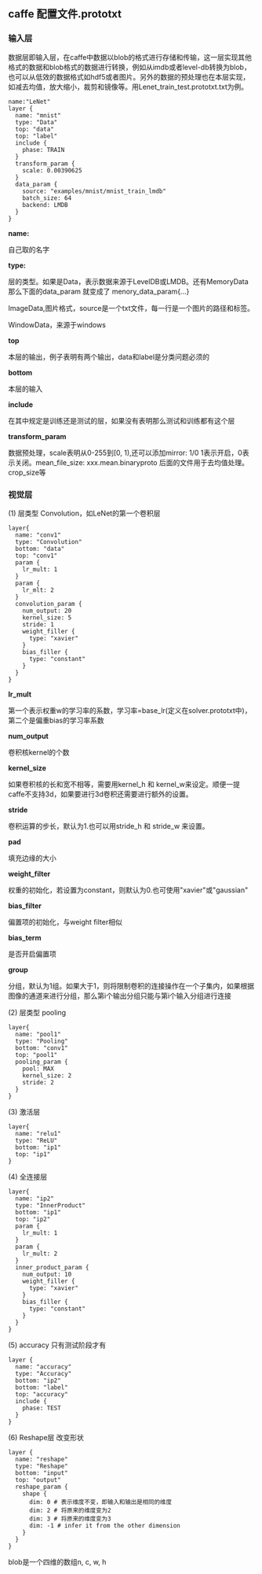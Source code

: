 ## caffe 配置文件.prototxt

### 输入层
数据层即输入层，在caffe中数据以blob的格式进行存储和传输，这一层实现其他格式的数据和blob格式的数据进行转换，例如从imdb或者level-db转换为blob，也可以从低效的数据格式如hdf5或者图片。另外的数据的预处理也在本层实现，如减去均值，放大缩小，裁剪和镜像等。用Lenet_train_test.prototxt.txt为例。
```.prototxt
name:"LeNet"
layer {
  name: "mnist"
  type: "Data"
  top: "data"
  top: "label"
  include {
    phase: TRAIN
  }
  transform_param {
    scale: 0.00390625
  }
  data_param {
    source: "examples/mnist/mnist_train_lmdb"
    batch_size: 64
    backend: LMDB 
  }
}
```

**name:**

自己取的名字

**type:** 

层的类型。如果是Data，表示数据来源于LevelDB或LMDB。还有MemoryData 那么下面的data_param 就变成了 menory_data_param{...}

ImageData,图片格式，source是一个txt文件，每一行是一个图片的路径和标签。

WindowData，来源于windows

**top**

本层的输出，例子表明有两个输出，data和label是分类问题必须的

**bottom**

本层的输入

**include**

在其中规定是训练还是测试的层，如果没有表明那么测试和训练都有这个层

**transform_param**

数据预处理，scale表明从0-255到[0, 1),还可以添加mirror: 1/0 1表示开启，0表示关闭。mean_file_size: xxx.mean.binaryproto 后面的文件用于去均值处理。crop_size等

### 视觉层

(1) 层类型 Convolution，如LeNet的第一个卷积层
```.prototxt
layer{
  name: "conv1"
  type: "Convolution"
  bottom: "data"
  top: "conv1"
  param {
    lr_mult: 1
  }
  param {
    lr_mlt: 2
  }
  convolution_param {
    num_output: 20
    kernel_size: 5
    stride: 1
    weight_filler {
      type: "xavier"
    }
    bias_filler {
      type: "constant"
    }
  }
}
```
**lr_mult**

第一个表示权重w的学习率的系数，学习率=base_lr(定义在solver.prototxt中)，第二个是偏重bias的学习率系数

**num_output**

卷积核kernel的个数

**kernel_size**

如果卷积核的长和宽不相等，需要用kernel_h 和 kernel_w来设定。顺便一提caffe不支持3d，如果要进行3d卷积还需要进行额外的设置。

**stride**

卷积运算的步长，默认为1.也可以用stride_h 和 stride_w 来设置。

**pad**

填充边缘的大小

**weight_filter**

权重的初始化，若设置为constant，则默认为0.也可使用"xavier"或"gaussian"

**bias_filter**

偏置项的初始化，与weight filter相似

**bias_term**

是否开启偏置项

**group**

分组，默认为1组。如果大于1，则将限制卷积的连接操作在一个子集内，如果根据图像的通道来进行分组，那么第i个输出分组只能与第i个输入分组进行连接

(2) 层类型 pooling
```.prototxt
layer{
  name: "pool1"
  type: "Pooling"
  bottom: "conv1"
  top: "pool1"
  pooling_param {
    pool: MAX
    kernel_size: 2
    stride: 2
  }
}
```

(3) 激活层
```.prototxt
layer{
  name: "relu1"
  type: "ReLU"
  bottom: "ip1"
  top: "ip1"
}
```

(4) 全连接层
```.protoxtxt
layer{
  name: "ip2"
  type: "InnerProduct"
  bottom: "ip1"
  top: "ip2"
  param {
    lr_mult: 1
  }
  param {
    lr_mult: 2
  }
  inner_product_param {
    num_output: 10
    weight_filler {
      type: "xavier"
    }
    bias_filler {
      type: "constant"
    }
  }
}
```

(5) accuracy 只有测试阶段才有
```.prototxt
layer {
  name: "accuracy"
  type: "Accuracy"
  bottom: "ip2"
  bottom: "label"
  top: "accuracy"
  include {
    phase: TEST
  }
}
```

(6) Reshape层 改变形状
```.prorotxt
layer {
  name: "reshape"
  type: "Reshape"
  bottom: "input"
  top: "output"
  reshape_param {
    shape {
      dim: 0 # 表示维度不变，即输入和输出是相同的维度
      dim: 2 # 将原来的维度变为2
      dim: 3 # 将原来的维度变为3
      dim: -1 # infer it from the other dimension
    }
  }
}
```

blob是一个四维的数组n, c, w, h
